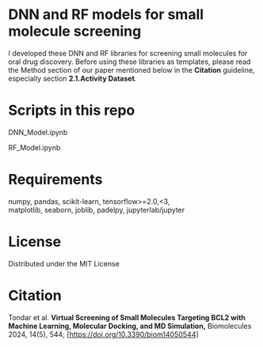 # DNN and RF models for small molecule screening 
I developed these DNN and RF libraries for screening small molecules for oral drug discovery. 
Before using these libraries as templates, please read the Method section of our paper mentioned below in the **Citation** guideline, especially section **2.1.Activity Dataset**. 

# Scripts in this repo

DNN_Model.ipynb

RF_Model.ipynb

# Requirements
numpy,
pandas,
scikit-learn,
tensorflow>=2.0,<3,        
matplotlib,
seaborn,
joblib,
padelpy,
jupyterlab/jupyter

# License
Distributed under the MIT License 

# Citation
Tondar et al. **Virtual Screening of Small Molecules Targeting BCL2 with Machine Learning, Molecular Docking, and MD Simulation,** Biomolecules 2024, 14(5), 544; [https://doi.org/10.3390/biom14050544]

